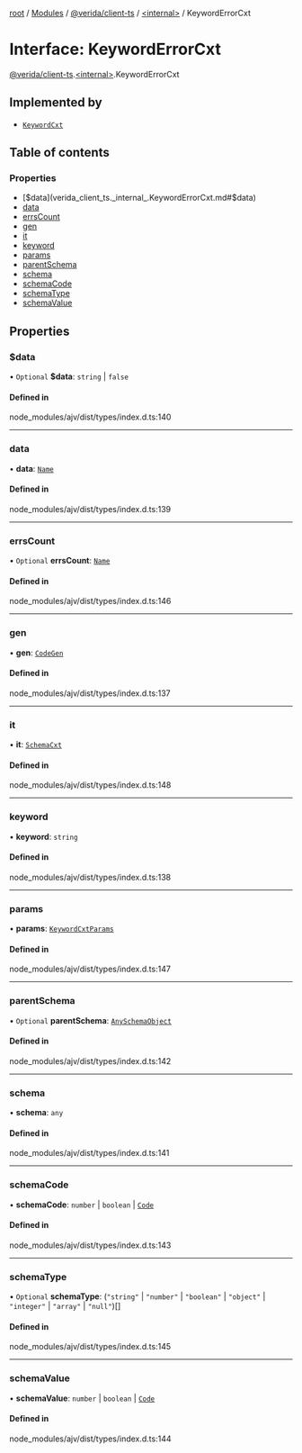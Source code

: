 [root](../README.md) / [Modules](../modules.md) / [@verida/client-ts](../modules/verida_client_ts.md) / [<internal\>](../modules/verida_client_ts._internal_.md) / KeywordErrorCxt

# Interface: KeywordErrorCxt

[@verida/client-ts](../modules/verida_client_ts.md).[<internal\>](../modules/verida_client_ts._internal_.md).KeywordErrorCxt

## Implemented by

- [`KeywordCxt`](../classes/verida_client_ts._internal_.KeywordCxt.md)

## Table of contents

### Properties

- [$data](verida_client_ts._internal_.KeywordErrorCxt.md#$data)
- [data](verida_client_ts._internal_.KeywordErrorCxt.md#data)
- [errsCount](verida_client_ts._internal_.KeywordErrorCxt.md#errscount)
- [gen](verida_client_ts._internal_.KeywordErrorCxt.md#gen)
- [it](verida_client_ts._internal_.KeywordErrorCxt.md#it)
- [keyword](verida_client_ts._internal_.KeywordErrorCxt.md#keyword)
- [params](verida_client_ts._internal_.KeywordErrorCxt.md#params)
- [parentSchema](verida_client_ts._internal_.KeywordErrorCxt.md#parentschema)
- [schema](verida_client_ts._internal_.KeywordErrorCxt.md#schema)
- [schemaCode](verida_client_ts._internal_.KeywordErrorCxt.md#schemacode)
- [schemaType](verida_client_ts._internal_.KeywordErrorCxt.md#schematype)
- [schemaValue](verida_client_ts._internal_.KeywordErrorCxt.md#schemavalue)

## Properties

### $data

• `Optional` **$data**: `string` \| ``false``

#### Defined in

node_modules/ajv/dist/types/index.d.ts:140

___

### data

• **data**: [`Name`](../classes/verida_client_ts._internal_.Name.md)

#### Defined in

node_modules/ajv/dist/types/index.d.ts:139

___

### errsCount

• `Optional` **errsCount**: [`Name`](../classes/verida_client_ts._internal_.Name.md)

#### Defined in

node_modules/ajv/dist/types/index.d.ts:146

___

### gen

• **gen**: [`CodeGen`](../classes/verida_client_ts._internal_.CodeGen.md)

#### Defined in

node_modules/ajv/dist/types/index.d.ts:137

___

### it

• **it**: [`SchemaCxt`](verida_client_ts._internal_.SchemaCxt.md)

#### Defined in

node_modules/ajv/dist/types/index.d.ts:148

___

### keyword

• **keyword**: `string`

#### Defined in

node_modules/ajv/dist/types/index.d.ts:138

___

### params

• **params**: [`KeywordCxtParams`](../modules/verida_client_ts._internal_.md#keywordcxtparams)

#### Defined in

node_modules/ajv/dist/types/index.d.ts:147

___

### parentSchema

• `Optional` **parentSchema**: [`AnySchemaObject`](../modules/verida_client_ts._internal_.md#anyschemaobject)

#### Defined in

node_modules/ajv/dist/types/index.d.ts:142

___

### schema

• **schema**: `any`

#### Defined in

node_modules/ajv/dist/types/index.d.ts:141

___

### schemaCode

• **schemaCode**: `number` \| `boolean` \| [`Code`](../modules/verida_client_ts._internal_.md#code)

#### Defined in

node_modules/ajv/dist/types/index.d.ts:143

___

### schemaType

• `Optional` **schemaType**: (``"string"`` \| ``"number"`` \| ``"boolean"`` \| ``"object"`` \| ``"integer"`` \| ``"array"`` \| ``"null"``)[]

#### Defined in

node_modules/ajv/dist/types/index.d.ts:145

___

### schemaValue

• **schemaValue**: `number` \| `boolean` \| [`Code`](../modules/verida_client_ts._internal_.md#code)

#### Defined in

node_modules/ajv/dist/types/index.d.ts:144
